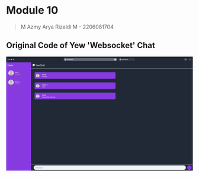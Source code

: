 # Module 10
> M Azmy Arya Rizaldi M - 2206081704

## Original Code of Yew 'Websocket' Chat
<img src="img/chat-1.png">